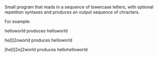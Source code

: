 Small program that reads in a sequence of lowercase letters, with optional repetition syntaxes and produces an output sequence of chracters.

For example:

helloworld produces helloworld

he[l]2oworld produces helloworld

[he[l]2o]2world produces hellohelloworld

